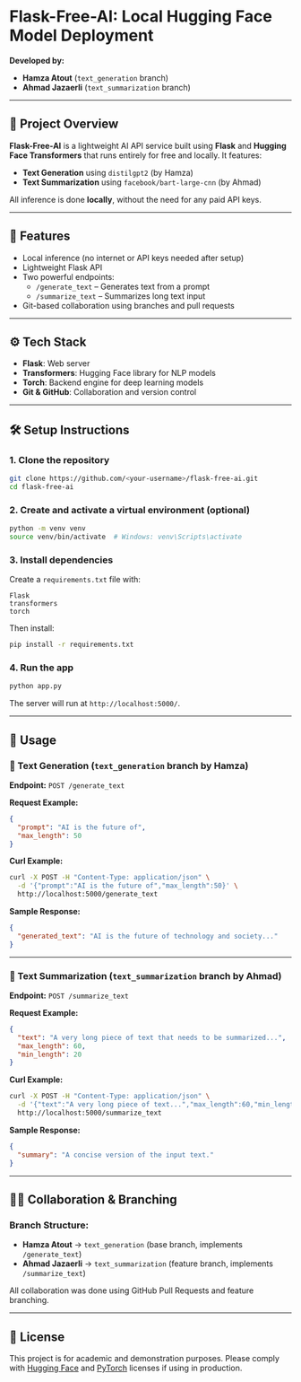 # Flask-Free-AI: Local Hugging Face Model Deployment

**Developed by:**
- **Hamza Atout** (`text_generation` branch)
- **Ahmad Jazaerli** (`text_summarization` branch)

---

## 🚀 Project Overview

**Flask-Free-AI** is a lightweight AI API service built using **Flask** and **Hugging Face Transformers** that runs entirely for free and locally. It features:

- **Text Generation** using `distilgpt2` (by Hamza)
- **Text Summarization** using `facebook/bart-large-cnn` (by Ahmad)

All inference is done **locally**, without the need for any paid API keys.

---

## 🧠 Features

- Local inference (no internet or API keys needed after setup)
- Lightweight Flask API
- Two powerful endpoints:
  - `/generate_text` – Generates text from a prompt
  - `/summarize_text` – Summarizes long text input
- Git-based collaboration using branches and pull requests

---

## ⚙️ Tech Stack

- **Flask**: Web server
- **Transformers**: Hugging Face library for NLP models
- **Torch**: Backend engine for deep learning models
- **Git & GitHub**: Collaboration and version control

---

## 🛠️ Setup Instructions

### 1. Clone the repository
```bash
git clone https://github.com/<your-username>/flask-free-ai.git
cd flask-free-ai
```

### 2. Create and activate a virtual environment (optional)
```bash
python -m venv venv
source venv/bin/activate  # Windows: venv\Scripts\activate
```

### 3. Install dependencies
Create a `requirements.txt` file with:
```
Flask
transformers
torch
```

Then install:
```bash
pip install -r requirements.txt
```

### 4. Run the app
```bash
python app.py
```

The server will run at `http://localhost:5000/`.

---

## 🧪 Usage

### 🔹 Text Generation (`text_generation` branch by Hamza)
**Endpoint:** `POST /generate_text`

**Request Example:**
```json
{
  "prompt": "AI is the future of",
  "max_length": 50
}
```

**Curl Example:**
```bash
curl -X POST -H "Content-Type: application/json" \
  -d '{"prompt":"AI is the future of","max_length":50}' \
  http://localhost:5000/generate_text
```

**Sample Response:**
```json
{
  "generated_text": "AI is the future of technology and society..."
}
```

---

### 🔹 Text Summarization (`text_summarization` branch by Ahmad)
**Endpoint:** `POST /summarize_text`

**Request Example:**
```json
{
  "text": "A very long piece of text that needs to be summarized...",
  "max_length": 60,
  "min_length": 20
}
```

**Curl Example:**
```bash
curl -X POST -H "Content-Type: application/json" \
  -d '{"text":"A very long piece of text...","max_length":60,"min_length":20}' \
  http://localhost:5000/summarize_text
```

**Sample Response:**
```json
{
  "summary": "A concise version of the input text."
}
```

---

## 👨‍💻 Collaboration & Branching

### Branch Structure:
- **Hamza Atout** → `text_generation` (base branch, implements `/generate_text`)
- **Ahmad Jazaerli** → `text_summarization` (feature branch, implements `/summarize_text`)

All collaboration was done using GitHub Pull Requests and feature branching.

---

## 📄 License

This project is for academic and demonstration purposes. Please comply with [Hugging Face](https://huggingface.co/) and [PyTorch](https://pytorch.org/) licenses if using in production.